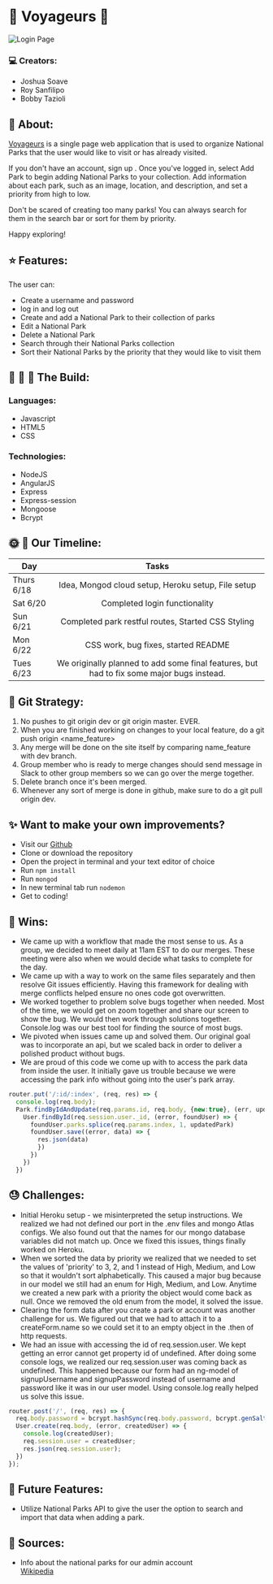 # :evergreen_tree: Voyageurs :evergreen_tree:

![Login Page](https://i.imgur.com/wdkqCI4.png "Login Page")

### :computer: Creators:

- Joshua Soave
- Roy Sanfilipo
- Bobby Tazioli

## :sunrise_over_mountains: About:

[Voyageurs](https://v-o-y-a-g-e-u-r-s.herokuapp.com/) is a single page web application that is used to organize National Parks that the user would like to visit or has already visited.

If you don't have an account, sign up <here>. Once you've logged in, select Add Park to begin adding National Parks to your collection. Add information about each park, such as an image, location, and description, and set a priority from high to low.

Don't be scared of creating too many parks! You can always search for them in the search bar or sort for them by priority.

Happy exploring!

## :star: Features:
The user can:
- Create a username and password
- log in and log out
- Create and add a National Park to their collection of parks
- Edit a National Park
- Delete a National Park
- Search through their National Parks collection
- Sort their National Parks by the priority that they would like to visit them

## :wrench: :nut_and_bolt: :hammer: The Build:
### Languages:
- Javascript
- HTML5
- CSS
### Technologies:
- NodeJS
- AngularJS
- Express
- Express-session
- Mongoose
- Bcrypt

## :sun_with_face: :full_moon_with_face: Our Timeline:
| Day           | Tasks         |
| ------------- |:-------------:|
| Thurs 6/18    | Idea, Mongod cloud setup, Heroku setup, File setup |
| Sat 6/20      | Completed login functionality      |
| Sun 6/21      | Completed park restful routes, Started CSS Styling      |
| Mon 6/22      | CSS work, bug fixes, started README     |
| Tues 6/23     | We originally planned to add some final features, but had to fix some major bugs instead.      |

## :floppy_disk: Git Strategy:

1. No pushes to git origin dev or git origin master. EVER.
2. When you are finished working on changes to your local feature, do a git push origin <name_feature>
3. Any merge will be done on the site itself by comparing name_feature with dev branch.
4. Group member who is ready to merge changes should send message in Slack to other group members so we can go over the merge together.
5. Delete branch once it's been merged.
6. Whenever any sort of merge is done in github, make sure to do a git pull origin dev.

## :sparkles: Want to make your own improvements?
- Visit our [Github](https://github.com/joshuasoave/national-parks)
- Clone or download the repository
- Open the project in terminal and your text editor of choice
- Run ```npm install```
- Run ```mongod```
- In new terminal tab run ```nodemon```
- Get to coding!

## :dancer: Wins:
- We came up with a workflow that made the most sense to us. As a group, we decided to meet daily at 11am EST to do our merges. These meeting were also when we would decide what tasks to complete for the day.
- We came up with a way to work on the same files separately and then resolve Git issues efficiently. Having this framework for dealing with merge conflicts helped ensure no ones code got overwritten.
- We worked together to problem solve bugs together when needed. Most of the time, we would get on zoom together and share our screen to show the bug. We would then work through solutions together. Console.log was our best tool for finding the source of most bugs.
- We pivoted when issues came up and solved them. Our original goal was to incorporate an api, but we scaled back in order to deliver a polished product without bugs.
- We are proud of this code we come up with to access the park data from inside the user. It initially gave us trouble because we were accessing the park info without going into the user's park array.

```Javascript
router.put('/:id/:index', (req, res) => {
  console.log(req.body);
  Park.findByIdAndUpdate(req.params.id, req.body, {new:true}, (err, updatedPark) => {
    User.findById(req.session.user._id, (error, foundUser) => {
      foundUser.parks.splice(req.params.index, 1, updatedPark)
      foundUser.save((error, data) => {
        res.json(data)
        })
      })
    })
  })
  ```

## :sweat: Challenges:
- Initial Heroku setup - we misinterpreted the setup instructions. We realized we had not defined our port in the .env files and mongo Atlas configs. We also found out that the names for our mongo database variables did not match up. Once we fixed this issues, things finally worked on Heroku.
- When we sorted the data by priority we realized that we needed to set the values of 'priority' to 3, 2, and 1 instead of High, Medium, and Low so that it wouldn't sort alphabetically. This caused a major bug because in our model we still had an enum for High, Medium, and Low. Anytime we created a new park with a priority the object would come back as null. Once we removed the old enum from the model, it solved the issue.
- Clearing the form data after you create a park or account was another challenge for us. We figured out that we had to attach it to a createForm.name so we could set it to an empty object in the .then of http requests.
- We had an issue with accessing the id of req.session.user. We kept getting an error cannot get property id of undefined. After doing some console logs, we realized our req.session.user was coming back as undefined. This happened because our form had an ng-model of signupUsername and signupPassword instead of username and password like it was in our user model. Using console.log really helped us solve this issue.   

```Javascript
router.post('/', (req, res) => {
  req.body.password = bcrypt.hashSync(req.body.password, bcrypt.genSaltSync(10));
  User.create(req.body, (error, createdUser) => {
    console.log(createdUser);
    req.session.user = createdUser;
    res.json(req.session.user);
  })
});
```

## :pray: Future Features:
- Utilize National Parks API to give the user the option to search and import that data when adding a park.

## :blue_book: Sources:
- Info about the national parks for our admin account  
[Wikipedia](https://en.wikipedia.org/wiki/List_of_national_parks_of_the_United_States)

